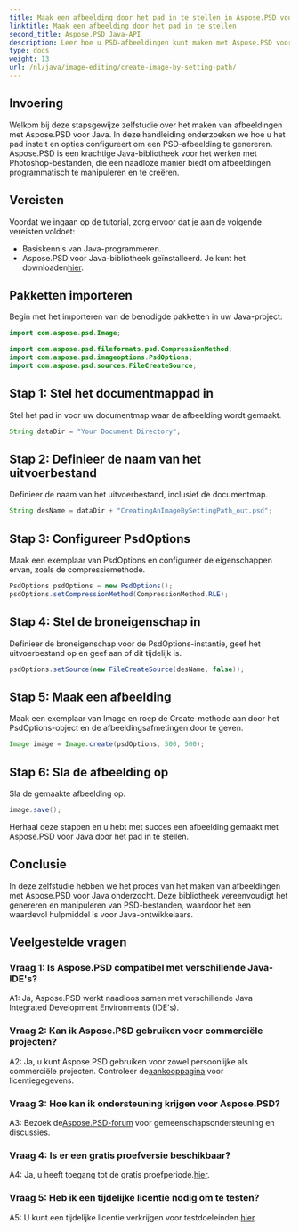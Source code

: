 ```yaml
---
title: Maak een afbeelding door het pad in te stellen in Aspose.PSD voor Java
linktitle: Maak een afbeelding door het pad in te stellen
second_title: Aspose.PSD Java-API
description: Leer hoe u PSD-afbeeldingen kunt maken met Aspose.PSD voor Java. Volg onze stapsgewijze handleiding voor het naadloos genereren van afbeeldingen.
type: docs
weight: 13
url: /nl/java/image-editing/create-image-by-setting-path/
---
```

## Invoering

Welkom bij deze stapsgewijze zelfstudie over het maken van afbeeldingen met Aspose.PSD voor Java. In deze handleiding onderzoeken we hoe u het pad instelt en opties configureert om een PSD-afbeelding te genereren. Aspose.PSD is een krachtige Java-bibliotheek voor het werken met Photoshop-bestanden, die een naadloze manier biedt om afbeeldingen programmatisch te manipuleren en te creëren.

## Vereisten

Voordat we ingaan op de tutorial, zorg ervoor dat je aan de volgende vereisten voldoet:

- Basiskennis van Java-programmeren.
-  Aspose.PSD voor Java-bibliotheek geïnstalleerd. Je kunt het downloaden[hier](https://releases.aspose.com/psd/java/).

## Pakketten importeren

Begin met het importeren van de benodigde pakketten in uw Java-project:

```java
import com.aspose.psd.Image;

import com.aspose.psd.fileformats.psd.CompressionMethod;
import com.aspose.psd.imageoptions.PsdOptions;
import com.aspose.psd.sources.FileCreateSource;

```

## Stap 1: Stel het documentmappad in

Stel het pad in voor uw documentmap waar de afbeelding wordt gemaakt.

```java
String dataDir = "Your Document Directory";
```

## Stap 2: Definieer de naam van het uitvoerbestand

Definieer de naam van het uitvoerbestand, inclusief de documentmap.

```java
String desName = dataDir + "CreatingAnImageBySettingPath_out.psd";
```

## Stap 3: Configureer PsdOptions

Maak een exemplaar van PsdOptions en configureer de eigenschappen ervan, zoals de compressiemethode.

```java
PsdOptions psdOptions = new PsdOptions();
psdOptions.setCompressionMethod(CompressionMethod.RLE);
```

## Stap 4: Stel de broneigenschap in

Definieer de broneigenschap voor de PsdOptions-instantie, geef het uitvoerbestand op en geef aan of dit tijdelijk is.

```java
psdOptions.setSource(new FileCreateSource(desName, false));
```

## Stap 5: Maak een afbeelding

Maak een exemplaar van Image en roep de Create-methode aan door het PsdOptions-object en de afbeeldingsafmetingen door te geven.

```java
Image image = Image.create(psdOptions, 500, 500);
```

## Stap 6: Sla de afbeelding op

Sla de gemaakte afbeelding op.

```java
image.save();
```

Herhaal deze stappen en u hebt met succes een afbeelding gemaakt met Aspose.PSD voor Java door het pad in te stellen.

## Conclusie

In deze zelfstudie hebben we het proces van het maken van afbeeldingen met Aspose.PSD voor Java onderzocht. Deze bibliotheek vereenvoudigt het genereren en manipuleren van PSD-bestanden, waardoor het een waardevol hulpmiddel is voor Java-ontwikkelaars.

## Veelgestelde vragen

### Vraag 1: Is Aspose.PSD compatibel met verschillende Java-IDE's?

A1: Ja, Aspose.PSD werkt naadloos samen met verschillende Java Integrated Development Environments (IDE's).

### Vraag 2: Kan ik Aspose.PSD gebruiken voor commerciële projecten?

 A2: Ja, u kunt Aspose.PSD gebruiken voor zowel persoonlijke als commerciële projecten. Controleer de[aankooppagina](https://purchase.aspose.com/buy) voor licentiegegevens.

### Vraag 3: Hoe kan ik ondersteuning krijgen voor Aspose.PSD?

 A3: Bezoek de[Aspose.PSD-forum](https://forum.aspose.com/c/psd/34) voor gemeenschapsondersteuning en discussies.

### Vraag 4: Is er een gratis proefversie beschikbaar?

 A4: Ja, u heeft toegang tot de gratis proefperiode.[hier](https://releases.aspose.com/).

### Vraag 5: Heb ik een tijdelijke licentie nodig om te testen?

 A5: U kunt een tijdelijke licentie verkrijgen voor testdoeleinden.[hier](https://purchase.aspose.com/temporary-license/).
